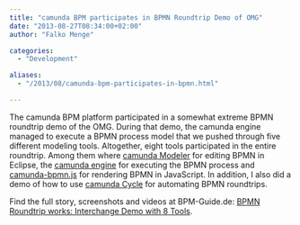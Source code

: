 ```yaml
---
title: "camunda BPM participates in BPMN Roundtrip Demo of OMG"
date: "2013-08-27T08:34:00+02:00"
author: "Falko Menge"

categories:
  - "Development"

aliases:
  - "/2013/08/camunda-bpm-participates-in-bpmn.html"

---
```


The camunda BPM platform participated in a somewhat extreme BPMN roundtrip demo of the OMG. During that demo, the camunda engine managed to execute a BPMN process model that we pushed through five different modeling tools. Altogether, eight tools participated in the entire roundtrip. Among them where <a href="http://camunda.org/bpmn/tool/">camunda Modeler</a> for editing BPMN in Eclipse, the <a href="http://camunda.org/">camunda engine</a> for executing the BPMN process and <a href="https://github.com/camunda/camunda-bpmn.js">camunda-bpmn.js</a> for rendering BPMN in JavaScript. In addition, I also did a demo of how to use <a href="http://docs.camunda.org/latest/guides/user-guide/#cycle">camunda Cycle</a> for automating BPMN roundtrips.

<p>Find the full story, screenshots and videos at BPM-Guide.de: <a href="http://www.bpm-guide.de/2013/08/27/bpmn-roundtrip-works-interchange-demo-with-8-tools/">BPMN Roundtrip works: Interchange Demo with 8 Tools</a>.